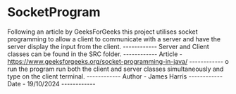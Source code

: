 # SocketProgram
Following an article by GeeksForGeeks this project utilises socket programming to allow a client to communicate with a server and have the server display the input from the client. ------------
Server and Client classes can be found in the SRC folder. ------------
Article - https://www.geeksforgeeks.org/socket-programming-in-java/ ------------
o run the program run both the client and server classes simultaneously and type on the client terminal. ------------
Author - James Harris ------------
Date - 19/10/2024 ------------

